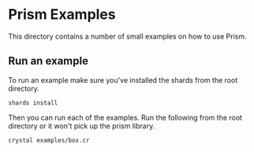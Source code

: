 # Prism Examples

This directory contains a number of small examples on how to use Prism.

## Run an example

To run an example make sure you've installed the shards from the root directory.
```
shards install
```

Then you can run each of the examples. Run the following from the root directory or it won't pick up the prism library.
```
crystal examples/box.cr
```